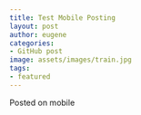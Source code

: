 ```yaml
---
title: Test Mobile Posting
layout: post
author: eugene
categories:
- GitHub post
image: assets/images/train.jpg
tags:
- featured
---
```


Posted on mobile
